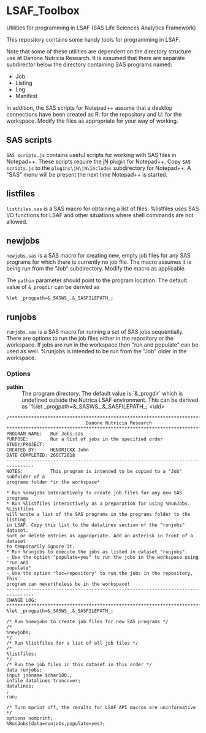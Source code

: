 # LSAF_Toolbox
Utilities for programming in LSAF (SAS Life Sciences Analytics Framework)

This repository contains some handy tools for programming in LSAF. 

Note that some of these utilities are dependent on the directory structure use at Danone Nutricia Research. It is assumed that there are separate subdirector below the directory containing SAS programs named:

* Job
* Listing
* Log
* Manifest

In addition, the SAS scripts for Notepad++ assume that a desktop connections have been created as R: for the repository and U: for the workspace. Modify the files as appropriate for your way of working.

## SAS scripts
`SAS scripts.js` contains useful scripts for working with SAS files in Notepad++. These scripts require the jN plugin for Notepad++. Copy `SAS scripts.js` to the `plugins\jN\jN\includes` subdirectory for Notepad++. A "SAS" menu will be present the next time Notepad++ is started.

## listfiles
`listfiles.sas` is a SAS macro for obtaining a list of files. %listfiles uses SAS I/O functions for LSAF and other situations where shell commands are not allowed.

## newjobs
`newjobs.sas` is a SAS macro for creating new, empty job files for any SAS programs for which there is currently no job file. The macro assumes it is being run from the "Job" subdirectory. Modify the macro as applicable.

The `pathin` parameter should point to the program location. The default value of `&_progdir` can be derived as

``` SAS
%let _progpath=&_SASWS_.&_SASFILEPATH_;
```

## runjobs
`runjobs.sas` is a SAS macro for running a set of SAS jobs sequentially. There are options to run the job files either in the repository or the workspace. If jobs are run in the workspace then "run and populate" can be used as well. %runjobs is intended to be run from the "Job" older in the workspace.

### Options
<dl>
  <dt><strong>pathin</strong></dt>
  <dd>The program directory. The default value is `&_progdir` which is undefined outside the Nutrica LSAF environment. This can be derived as `%let _progpath=&_SASWS_.&_SASFILEPATH_;`<\dd>
    <dt>
    
``` SAS
/*******************************************************************************
                             Danone Nutricia Research
********************************************************************************
PROGRAM NAME:   Run Jobs.sas
PURPOSE:        Run a list of jobs in the specified order
STUDY/PROJECT:  
CREATED BY:     HENDRICKX John
DATE COMPLETED: 26OCT2018
--------------------------------------------------------------------------------
NOTES:          This program is intended to be copied to a "Job" subfolder of a
programs folder *in the workspace*

* Run %newjobs interactively to create job files for any new SAS programs
* Run %listfiles interactively as a preparation for using %RunJobs. %Listfiles
will write a list of the SAS programs in the programs folder to the listing
in LSAF. Copy this list to the datalines section of the "runjobs" dataset.
Sort or delete entries as appropriate. Add an asterisk in front of a dataset
to temporarily ignore it.
* Run %runjobs to execute the jobs as listed in dataset "runjobs". 
- Use the option "populate=yes" to run the jobs in the workspace using "run and
populate"
- Use the option "loc=repository" to run the jobs in the repository. This 
program can nevertheless be in the workspace!
--------------------------------------------------------------------------------
CHANGE LOG:
*******************************************************************************/
%let _progpath=&_SASWS_.&_SASFILEPATH_;

/* Run %newjobs to create job files for new SAS programs */
/*
%newjobs;
*/
/* Run %listfiles for a list of all job files */
/*
%listfiles;
*/
/* Run the job files in this dataset in this order */
data runjobs;
input jobname $char100.;
infile datalines truncover;
datalines;
;
run;

/* Turn mprint off, the results for LSAF API macros are uninformative */
options nomprint;
%RunJobs(data=runjobs,populate=yes);
```
